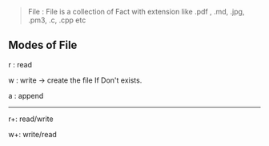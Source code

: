 
> File : File is a collection of Fact with extension like .pdf , .md, .jpg, .pm3, .c, .cpp etc

## Modes of File 

r : read

w : write   ->  create the file If Don't exists. 

a : append

--------------

r+: read/write

w+: write/read 
